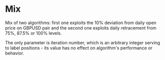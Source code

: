 # Mix

Mix of two algorithms: first one exploits the 10% deviation from daily open price on GBPUSD pair and the second one exploits daily retracement from 75%, 87.5% or 100% levels.

The only parameter is iteration number, which is an arbitrary integer serving to label positions - its value has no effect on algorithm's performance or behavior.
